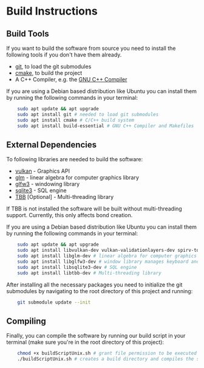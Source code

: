 # Build Instructions

## Build Tools

If you want to build the software from source you need to install the following tools if you don't have them already.
- [git](https://git-scm.com/), to load the git submodules
- [cmake](https://cmake.org/), to build the project
- A C++ Compiler, e.g. the [GNU C++ Compiler](https://gcc.gnu.org/)

If you are using a Debian based distribution like Ubuntu you can install them by running the following commands in your terminal:

```bash
    sudo apt update && apt upgrade
    sudo apt install git # needed to load git submodules
    sudo apt install cmake # C/C++ build system
    sudo apt install build-essential # GNU C++ Compiler and Makefiles
```

## External Dependencies

To following libraries are needed to build the software:
- [vulkan](https://www.khronos.org/vulkan/) - Graphics API
- [glm](https://glm.g-truc.net/0.9.9/index.html) - linear algebra for computer graphics library
- [glfw3](https://www.glfw.org/) - windowing library
- [sqlite3](https://www.sqlite.org/index.html) - SQL engine
- [TBB](https://github.com/oneapi-src/oneTBB) [Optional] - Multi-threading library

If TBB is not installed the software will be built without multi-threading support. Currently, this only affects bond creation.

If you are using a Debian based distribution like Ubuntu you can install them by running the following commands in your terminal:

```bash
    sudo apt update && apt upgrade
    sudo apt install libvulkan-dev vulkan-validationlayers-dev spirv-tools # Vulkan - Graphics API
    sudo apt install libglm-dev # linear algebra for computer graphics library
    sudo apt install libglfw3-dev # window library manages keyboard and mouse input
    sudo apt install libsqlite3-dev # SQL engine
    sudo apt install libtbb-dev # Multi-threading library
```

After installing all the necessary packages you need to initialize the git submodules
by navigating to the root directory of this project and running:

```bash
    git submodule update --init
```

## Compiling

Finally, you can compile the software by running our build script in your terminal (make sure you're in the root directory of this project):

```bash
    chmod +x buildScriptUnix.sh # grant file permission to be executed 
    ./buildScriptUnix.sh # creates a build directory and compiles the software into it 
```